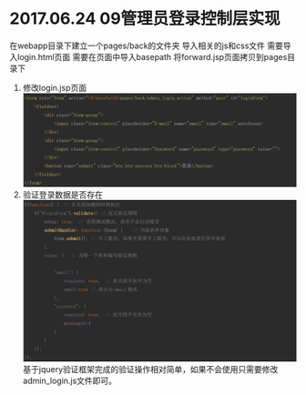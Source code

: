 # 2017.06.24 09管理员登录控制层实现
在webapp目录下建立一个pages/back的文件夹
导入相关的js和css文件
需要导入login.html页面
需要在页面中导入basepath
将forward.jsp页面拷贝到pages目录下

1. 修改login.jsp页面  
	![](../images/28.jpg)  
2. 验证登录数据是否存在
	![](../images/29.jpg)  
	基于jquery验证框架完成的验证操作相对简单，如果不会使用只需要修改admin_login.js文件即可。  